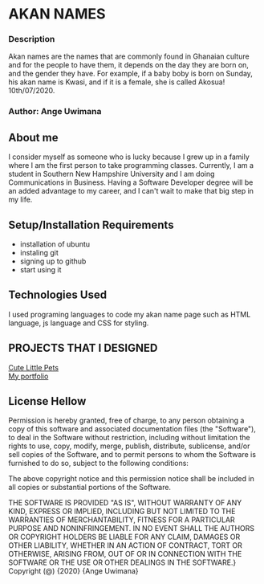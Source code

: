 # AKAN NAMES

### Description
Akan names are the names that are commonly found in Ghanaian culture and for the people to have them, it depends on the day they are born on, and the gender they have. For example, if a baby boby is born on Sunday, his akan name is Kwasi, and if it is a female, she is called Akosua!  10th/07/2020.

### Author: Ange Uwimana

## About me

I consider myself as someone who is lucky because I grew up in a family where I am the first person to take programming classes. Currently, I am a student in Southern New Hampshire University and I am doing Communications in Business. Having a Software Developer degree will be an added advantage to my career, and I can't wait to make that big step in my life. 

## Setup/Installation Requirements

* installation of ubuntu
* instaling git
* signing up to github
* start using it
## Technologies Used
I used programing languages to code my akan name page such as HTML language, js language and CSS for styling.

  ## PROJECTS THAT I DESIGNED
[Cute Little Pets](https://ange123ux.github.io/cute-little-pets/)   
[My portfolio](https://ange123ux.github.io/Portfolio/.)

## License Hellow

Permission is hereby granted, free of charge, to any person obtaining a copy
of this software and associated documentation files (the "Software"), to deal in the Software without restriction, including without limitation the rights
to use, copy, modify, merge, publish, distribute, sublicense, and/or sell
copies of the Software, and to permit persons to whom the Software is
furnished to do so, subject to the following conditions:

The above copyright notice and this permission notice shall be included in all
copies or substantial portions of the Software.

THE SOFTWARE IS PROVIDED "AS IS", WITHOUT WARRANTY OF ANY KIND, EXPRESS OR
IMPLIED, INCLUDING BUT NOT LIMITED TO THE WARRANTIES OF MERCHANTABILITY, FITNESS FOR A PARTICULAR PURPOSE AND NONINFRINGEMENT. IN NO EVENT SHALL THE
AUTHORS OR COPYRIGHT HOLDERS BE LIABLE FOR ANY CLAIM, DAMAGES OR OTHER
LIABILITY, WHETHER IN AN ACTION OF CONTRACT, TORT OR OTHERWISE, ARISING FROM, OUT OF OR IN CONNECTION WITH THE SOFTWARE OR THE USE OR OTHER DEALINGS IN THE SOFTWARE.}
Copyright (@) {2020} {Ange Uwimana}